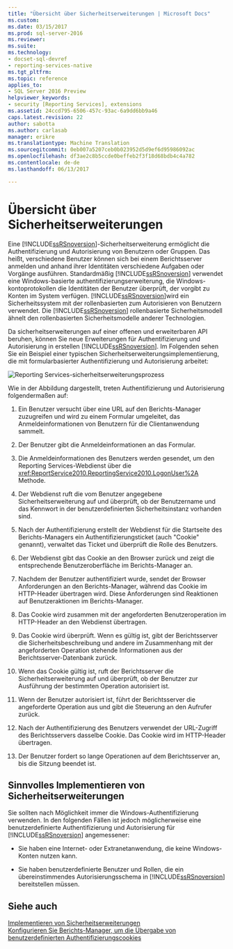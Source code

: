 ```yaml
---
title: "Übersicht über Sicherheitserweiterungen | Microsoft Docs"
ms.custom: 
ms.date: 03/15/2017
ms.prod: sql-server-2016
ms.reviewer: 
ms.suite: 
ms.technology:
- docset-sql-devref
- reporting-services-native
ms.tgt_pltfrm: 
ms.topic: reference
applies_to:
- SQL Server 2016 Preview
helpviewer_keywords:
- security [Reporting Services], extensions
ms.assetid: 24ccd795-6506-457c-93ac-6a9dd6bb9a46
caps.latest.revision: 22
author: sabotta
ms.author: carlasab
manager: erikre
ms.translationtype: Machine Translation
ms.sourcegitcommit: 0eb007a5207ceb0b023952d5d9ef6d95986092ac
ms.openlocfilehash: df3ae2c8b5ccde0beffeb2f3f18d68bdb4c4a782
ms.contentlocale: de-de
ms.lasthandoff: 06/13/2017

---
```

# <a name="security-extensions-overview"></a>Übersicht über Sicherheitserweiterungen
  Eine [!INCLUDE[ssRSnoversion](../../../includes/ssrsnoversion-md.md)]-Sicherheitserweiterung ermöglicht die Authentifizierung und Autorisierung von Benutzern oder Gruppen. Das heißt, verschiedene Benutzer können sich bei einem Berichtsserver anmelden und anhand ihrer Identitäten verschiedene Aufgaben oder Vorgänge ausführen. Standardmäßig [!INCLUDE[ssRSnoversion](../../../includes/ssrsnoversion-md.md)] verwendet eine Windows-basierte authentifizierungserweiterung, die Windows-kontoprotokollen die Identitäten der Benutzer überprüft, der vorgibt zu Konten im System verfügen. [!INCLUDE[ssRSnoversion](../../../includes/ssrsnoversion-md.md)]wird ein Sicherheitssystem mit der rollenbasierten zum Autorisieren von Benutzern verwendet. Die [!INCLUDE[ssRSnoversion](../../../includes/ssrsnoversion-md.md)] rollenbasierte Sicherheitsmodell ähnelt den rollenbasierten Sicherheitsmodelle anderer Technologien.  
  
 Da sicherheitserweiterungen auf einer offenen und erweiterbaren API beruhen, können Sie neue Erweiterungen für Authentifizierung und Autorisierung in erstellen [!INCLUDE[ssRSnoversion](../../../includes/ssrsnoversion-md.md)]. Im Folgenden sehen Sie ein Beispiel einer typischen Sicherheitserweiterungsimplementierung, die mit formularbasierter Authentifizierung und Autorisierung arbeitet:  
  
 ![Reporting Services-sicherheitserweiterungsprozess](../../../reporting-services/extensions/security-extension/media/rosettasecurityextensionflow.gif "Reporting Services-sicherheitserweiterungsprozess")  
  
 Wie in der Abbildung dargestellt, treten Authentifizierung und Autorisierung folgendermaßen auf:  
  
1.  Ein Benutzer versucht über eine URL auf den Berichts-Manager zuzugreifen und wird zu einem Formular umgeleitet, das Anmeldeinformationen von Benutzern für die Clientanwendung sammelt.  
  
2.  Der Benutzer gibt die Anmeldeinformationen an das Formular.  
  
3.  Die Anmeldeinformationen des Benutzers werden gesendet, um den Reporting Services-Webdienst über die <xref:ReportService2010.ReportingService2010.LogonUser%2A> Methode.  
  
4.  Der Webdienst ruft die vom Benutzer angegebene Sicherheitserweiterung auf und überprüft, ob der Benutzername und das Kennwort in der benutzerdefinierten Sicherheitsinstanz vorhanden sind.  
  
5.  Nach der Authentifizierung erstellt der Webdienst für die Startseite des Berichts-Managers ein Authentifizierungsticket (auch "Cookie" genannt), verwaltet das Ticket und überprüft die Rolle des Benutzers.  
  
6.  Der Webdienst gibt das Cookie an den Browser zurück und zeigt die entsprechende Benutzeroberfläche im Berichts-Manager an.  
  
7.  Nachdem der Benutzer authentifiziert wurde, sendet der Browser Anforderungen an den Berichts-Manager, während das Cookie im HTTP-Header übertragen wird. Diese Anforderungen sind Reaktionen auf Benutzeraktionen im Berichts-Manager.  
  
8.  Das Cookie wird zusammen mit der angeforderten Benutzeroperation im HTTP-Header an den Webdienst übertragen.  
  
9. Das Cookie wird überprüft. Wenn es gültig ist, gibt der Berichtsserver die Sicherheitsbeschreibung und andere im Zusammenhang mit der angeforderten Operation stehende Informationen aus der Berichtsserver-Datenbank zurück.  
  
10. Wenn das Cookie gültig ist, ruft der Berichtsserver die Sicherheitserweiterung auf und überprüft, ob der Benutzer zur Ausführung der bestimmten Operation autorisiert ist.  
  
11. Wenn der Benutzer autorisiert ist, führt der Berichtsserver die angeforderte Operation aus und gibt die Steuerung an den Aufrufer zurück.  
  
12. Nach der Authentifizierung des Benutzers verwendet der URL-Zugriff des Berichtsservers dasselbe Cookie. Das Cookie wird im HTTP-Header übertragen.  
  
13. Der Benutzer fordert so lange Operationen auf dem Berichtsserver an, bis die Sitzung beendet ist.  
  
## <a name="when-to-implement-a-security-extension"></a>Sinnvolles Implementieren von Sicherheitserweiterungen  
 Sie sollten nach Möglichkeit immer die Windows-Authentifizierung verwenden. In den folgenden Fällen ist jedoch möglicherweise eine benutzerdefinierte Authentifizierung und Autorisierung für [!INCLUDE[ssRSnoversion](../../../includes/ssrsnoversion-md.md)] angemessener:  
  
-   Sie haben eine Internet- oder Extranetanwendung, die keine Windows-Konten nutzen kann.  
  
-   Sie haben benutzerdefinierte Benutzer und Rollen, die ein übereinstimmendes Autorisierungsschema in [!INCLUDE[ssRSnoversion](../../../includes/ssrsnoversion-md.md)] bereitstellen müssen.  
  
## <a name="see-also"></a>Siehe auch  
 [Implementieren von Sicherheitserweiterungen](../../../reporting-services/extensions/security-extension/implementing-a-security-extension.md)   
 [Konfigurieren Sie Berichts-Manager, um die Übergabe von benutzerdefinierten Authentifizierungscookies](https://msdn.microsoft.com/library/ms345241(v=sql.110).aspx)  
  
  
